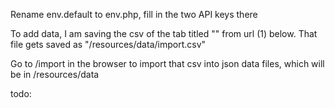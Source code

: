 Rename env.default to env.php, fill in the two API keys there

To add data, I am saving the csv of the tab titled "" from url (1) below. That file gets saved as "/resources/data/import.csv"

Go to /import in the browser to import that csv into json data files, which will be in /resources/data


todo: